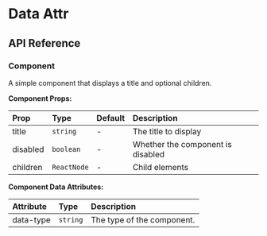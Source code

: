 # Data Attr

[//]: types.ts '<-- Autogenerated By (do not edit the following markdown directly)'

## API Reference

### Component

A simple component that displays a title and optional children.

**Component Props:**

| Prop     | Type        | Default | Description                       |
| :------- | :---------- | :------ | :-------------------------------- |
| title    | `string`    | -       | The title to display              |
| disabled | `boolean`   | -       | Whether the component is disabled |
| children | `ReactNode` | -       | Child elements                    |

**Component Data Attributes:**

| Attribute | Type     | Description                |
| :-------- | :------- | :------------------------- |
| data-type | `string` | The type of the component. |

